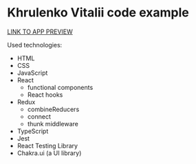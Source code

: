 # Khrulenko Vitalii code example

[LINK TO APP PREVIEW](https://khrulenko.github.io/code_example/)

Used technologies:

- HTML
- CSS
- JavaScript
- React
  - functional components
  - React hooks
- Redux
  - combineReducers
  - connect
  - thunk middleware
- TypeScript
- Jest
- React Testing Library
- Chakra.ui (a UI library)
